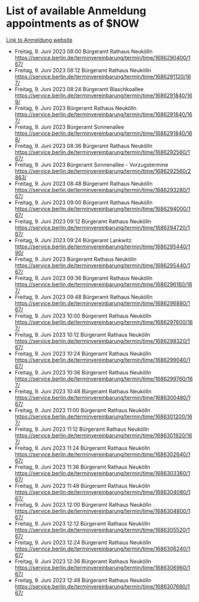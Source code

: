 # List of available Anmeldung appointments as of $NOW
[Link to Anmeldung website](https://service.berlin.de/terminvereinbarung/termin/tag.php?termin=1&anliegen[]=120686&dienstleisterlist=122210,122217,327316,122219,327312,122227,327314,122231,327346,122243,327348,122254,122252,329742,122260,329745,122262,329748,122271,327278,122273,327274,122277,327276,330436,122280,327294,122282,327290,122284,327292,122291,327270,122285,327266,122286,327264,122296,327268,150230,329760,122297,327286,122294,327284,122312,329763,122314,329775,122304,327330,122311,327334,122309,327332,317869,122281,327352,122279,329772,122283,122276,327324,122274,327326,122267,329766,122246,327318,122251,327320,122257,327322,122208,327298,122226,327300&herkunft=http%3A%2F%2Fservice.berlin.de%2Fdienstleistung%2F120686%2F)
- Freitag, 9. Juni 2023 08:00 Bürgeramt Rathaus Neukölln https://service.berlin.de/terminvereinbarung/termin/time/1686290400/167/
- Freitag, 9. Juni 2023 08:12 Bürgeramt Rathaus Neukölln https://service.berlin.de/terminvereinbarung/termin/time/1686291120/167/
- Freitag, 9. Juni 2023 08:24 Bürgeramt Blaschkoallee https://service.berlin.de/terminvereinbarung/termin/time/1686291840/169/
- Freitag, 9. Juni 2023  Bürgeramt Rathaus Neukölln https://service.berlin.de/terminvereinbarung/termin/time/1686291840/167/
- Freitag, 9. Juni 2023  Bürgeramt Sonnenallee https://service.berlin.de/terminvereinbarung/termin/time/1686291840/168/
- Freitag, 9. Juni 2023 08:36 Bürgeramt Rathaus Neukölln https://service.berlin.de/terminvereinbarung/termin/time/1686292560/167/
- Freitag, 9. Juni 2023  Bürgeramt Sonnenallee - Vorzugstermine https://service.berlin.de/terminvereinbarung/termin/time/1686292560/2863/
- Freitag, 9. Juni 2023 08:48 Bürgeramt Rathaus Neukölln https://service.berlin.de/terminvereinbarung/termin/time/1686293280/167/
- Freitag, 9. Juni 2023 09:00 Bürgeramt Rathaus Neukölln https://service.berlin.de/terminvereinbarung/termin/time/1686294000/167/
- Freitag, 9. Juni 2023 09:12 Bürgeramt Rathaus Neukölln https://service.berlin.de/terminvereinbarung/termin/time/1686294720/167/
- Freitag, 9. Juni 2023 09:24 Bürgeramt Lankwitz https://service.berlin.de/terminvereinbarung/termin/time/1686295440/190/
- Freitag, 9. Juni 2023  Bürgeramt Rathaus Neukölln https://service.berlin.de/terminvereinbarung/termin/time/1686295440/167/
- Freitag, 9. Juni 2023 09:36 Bürgeramt Rathaus Neukölln https://service.berlin.de/terminvereinbarung/termin/time/1686296160/167/
- Freitag, 9. Juni 2023 09:48 Bürgeramt Rathaus Neukölln https://service.berlin.de/terminvereinbarung/termin/time/1686296880/167/
- Freitag, 9. Juni 2023 10:00 Bürgeramt Rathaus Neukölln https://service.berlin.de/terminvereinbarung/termin/time/1686297600/167/
- Freitag, 9. Juni 2023 10:12 Bürgeramt Rathaus Neukölln https://service.berlin.de/terminvereinbarung/termin/time/1686298320/167/
- Freitag, 9. Juni 2023 10:24 Bürgeramt Rathaus Neukölln https://service.berlin.de/terminvereinbarung/termin/time/1686299040/167/
- Freitag, 9. Juni 2023 10:36 Bürgeramt Rathaus Neukölln https://service.berlin.de/terminvereinbarung/termin/time/1686299760/167/
- Freitag, 9. Juni 2023 10:48 Bürgeramt Rathaus Neukölln https://service.berlin.de/terminvereinbarung/termin/time/1686300480/167/
- Freitag, 9. Juni 2023 11:00 Bürgeramt Rathaus Neukölln https://service.berlin.de/terminvereinbarung/termin/time/1686301200/167/
- Freitag, 9. Juni 2023 11:12 Bürgeramt Rathaus Neukölln https://service.berlin.de/terminvereinbarung/termin/time/1686301920/167/
- Freitag, 9. Juni 2023 11:24 Bürgeramt Rathaus Neukölln https://service.berlin.de/terminvereinbarung/termin/time/1686302640/167/
- Freitag, 9. Juni 2023 11:36 Bürgeramt Rathaus Neukölln https://service.berlin.de/terminvereinbarung/termin/time/1686303360/167/
- Freitag, 9. Juni 2023 11:48 Bürgeramt Rathaus Neukölln https://service.berlin.de/terminvereinbarung/termin/time/1686304080/167/
- Freitag, 9. Juni 2023 12:00 Bürgeramt Rathaus Neukölln https://service.berlin.de/terminvereinbarung/termin/time/1686304800/167/
- Freitag, 9. Juni 2023 12:12 Bürgeramt Rathaus Neukölln https://service.berlin.de/terminvereinbarung/termin/time/1686305520/167/
- Freitag, 9. Juni 2023 12:24 Bürgeramt Rathaus Neukölln https://service.berlin.de/terminvereinbarung/termin/time/1686306240/167/
- Freitag, 9. Juni 2023 12:36 Bürgeramt Rathaus Neukölln https://service.berlin.de/terminvereinbarung/termin/time/1686306960/167/
- Freitag, 9. Juni 2023 12:48 Bürgeramt Rathaus Neukölln https://service.berlin.de/terminvereinbarung/termin/time/1686307680/167/
